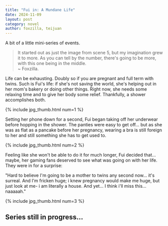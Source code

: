 ```yaml
---
title: "Fui in: A Mundane Life"
date: 2024-11-09
layout: post
category: novel
author: foxzilla, teijuan
---
```


A bit of a little mini-series of events.


> It started out as just the image from scene 5, but my imagination grew it to more. As you can tell by the number, there's going to be more, with this one being in the middle.  
> \~ Foxzilla.

Life can be exhausting. Doubly so if you are pregnant and full term with twins. Such is Fui's life: if she's not saving the world, she's helping out in her mom's bakery or doing other things. Right now, she needs some relaxing time and to give her body some relief. Thankfully, a shower accomplishes both.

{% include jpg_thumb.html num=1 %}

Setting her phone down for a second, Fui began taking off her underwear before hopping in the shower. The panties were easy to get off... but as she was as flat as a pancake before her pregnancy, wearing a bra is still foreign to her and still something she has to get used to.

{% include jpg_thumb.html num=2 %}

Feeling like she won't be able to do it for much longer, Fui decided that... maybe, her gaming fans deserved to see what was going on with her life. They were in for a surprise:

"Hard to believe I'm going to be a mother to twins any second now... it's surreal. And I'm fricken huge; i knew pregnancy would make me huge, but just look at me- i am literally a house. And yet... I think i'll miss this... naaaaah."

{% include jpg_thumb.html num=3 %}

## Series still in progress...
